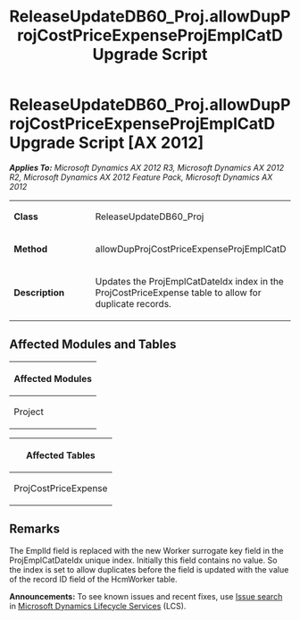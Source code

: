 ﻿---
title: ReleaseUpdateDB60_Proj.allowDupProjCostPriceExpenseProjEmplCatD Upgrade Script
TOCTitle: ReleaseUpdateDB60_Proj.allowDupProjCostPriceExpenseProjEmplCatD Upgrade Script
ms:assetid: 26cb6e9d-4d34-6f7e-fd06-dbe4507c8f03
ms:mtpsurl: https://msdn.microsoft.com/en-us/library/JJ685051(v=AX.60)
ms:contentKeyID: 49707251
ms.date: 05/18/2015
mtps_version: v=AX.60
---

# ReleaseUpdateDB60\_Proj.allowDupProjCostPriceExpenseProjEmplCatD Upgrade Script [AX 2012]


_**Applies To:** Microsoft Dynamics AX 2012 R3, Microsoft Dynamics AX 2012 R2, Microsoft Dynamics AX 2012 Feature Pack, Microsoft Dynamics AX 2012_

<table>
<colgroup>
<col style="width: 50%" />
<col style="width: 50%" />
</colgroup>
<tbody>
<tr class="odd">
<td><p><strong>Class</strong></p></td>
<td><p>ReleaseUpdateDB60_Proj</p></td>
</tr>
<tr class="even">
<td><p><strong>Method</strong></p></td>
<td><p>allowDupProjCostPriceExpenseProjEmplCatD</p></td>
</tr>
<tr class="odd">
<td><p><strong>Description</strong></p></td>
<td><p>Updates the ProjEmplCatDateIdx index in the ProjCostPriceExpense table to allow for duplicate records.</p></td>
</tr>
</tbody>
</table>


## Affected Modules and Tables

<table>
<colgroup>
<col style="width: 100%" />
</colgroup>
<thead>
<tr class="header">
<th><p>Affected Modules</p></th>
</tr>
</thead>
<tbody>
<tr class="odd">
<td><p>Project</p></td>
</tr>
</tbody>
</table>


<table>
<colgroup>
<col style="width: 100%" />
</colgroup>
<thead>
<tr class="header">
<th><p>Affected Tables</p></th>
</tr>
</thead>
<tbody>
<tr class="odd">
<td><p>ProjCostPriceExpense</p></td>
</tr>
</tbody>
</table>


## Remarks

The EmplId field is replaced with the new Worker surrogate key field in the ProjEmplCatDateIdx unique index. Initially this field contains no value. So the index is set to allow duplicates before the field is updated with the value of the record ID field of the HcmWorker table.

  
**Announcements:** To see known issues and recent fixes, use [Issue search](http://go.microsoft.com/fwlink/?linkid=389258) in [Microsoft Dynamics Lifecycle Services](http://go.microsoft.com/fwlink/?linkid=306505) (LCS).

